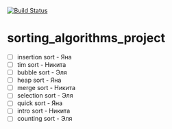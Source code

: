 [![Build Status](https://travis-ci.org/yanaxgrishkova/sorting_algorithms_project.svg?branch=master)](https://travis-ci.org/yanaxgrishkova/sorting_algorithms_project)

# sorting_algorithms_project

- [ ] insertion sort - Яна
- [ ] tim sort - Никита
- [ ] bubble sort - Эля
- [ ] heap sort - Яна
- [ ] merge sort - Никита
- [ ] selection sort - Эля
- [ ] quick sort - Яна
- [ ] intro sort - Никита
- [ ] counting sort - Эля
